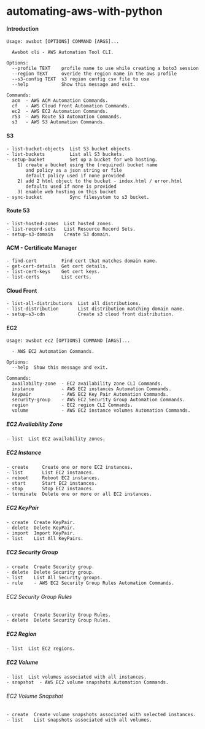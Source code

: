 # automating-aws-with-python

#### Introduction
```
Usage: awsbot [OPTIONS] COMMAND [ARGS]...

  Awsbot cli - AWS Automation Tool CLI.

Options:
  --profile TEXT    profile name to use while creating a boto3 session
  --region TEXT     overide the region name in the aws profile
  --s3-config TEXT  s3 region config csv file to use
  --help            Show this message and exit.

Commands:
  acm  - AWS ACM Automation Commands.
  cf   - AWS Cloud Front Automation Commands.
  ec2  - AWS EC2 Automation Commands.
  r53  - AWS Route 53 Automation Commands.
  s3   - AWS S3 Automation Commands.
```
#### S3

    - list-bucket-objects  List S3 bucket objects
    - list-buckets         List all S3 buckets.
    - setup-bucket         Set up a bucket for web hosting.
        1) create a bucket using the (required) bucket name
           and policy as a json string or file 
           default policy used if none provided
        2) add 2 html object to the bucket - index.html / error.html
           defaults used if none is provided
        3) enable web hosting on this bucket
    - sync-bucket          Sync filesystem to s3 bucket.

#### Route 53

    - list-hosted-zones  List hosted zones.
    - list-record-sets   List Resource Record Sets.
    - setup-s3-domain    Create S3 domain.

#### ACM - Certificate Manager 

    - find-cert         Find cert that matches domain name.
    - get-cert-details  Get cert details.
    - list-cert-keys    Get cert keys.
    - list-certs        List certs.

#### Cloud Front

    - list-all-distributions  List all distributions.
    - list-distribution       List distribution matching domain name.
    - setup-s3-cdn            Create s3 cloud front distribution.

#### EC2
```
Usage: awsbot ec2 [OPTIONS] COMMAND [ARGS]...

  - AWS EC2 Automation Commands.

Options:
  --help  Show this message and exit.

Commands:
  availabilty-zone  - EC2 availability zone CLI Commands.
  instance          - AWS EC2 instances Automation Commands.
  keypair           - AWS EC2 Key Pair Automation Commands.
  security-group    - AWS EC2 Security Group Automation Commands.
  region            - EC2 region CLI Commands.
  volume            - AWS EC2 instance volumes Automation Commands.
```

##### EC2 Availability Zone

    - list  List EC2 availability zones.

##### EC2 Instance 
    
    - create     Create one or more EC2 instances.
    - list       List EC2 instances.
    - reboot     Reboot EC2 instances.
    - start      Start EC2 instances.
    - stop       Stop EC2 instances.
    - terminate  Delete one or more or all EC2 instances.

##### EC2 KeyPair

    - create  Create KeyPair.
    - delete  Delete KeyPair.
    - import  Import KeyPair.
    - list    List All KeyPairs.

##### EC2 Security Group

    - create  Create Security group.
    - delete  Delete Security group. 
    - list    List All Security groups.
    - rule    - AWS EC2 Security Group Rules Automation Commands.

###### EC2 Security Group Rules

    - create  Create Security Group Rules.
    - delete  Delete Security Group Rules.

##### EC2 Region

    - list  List EC2 regions.

##### EC2 Volume

    - list  List volumes associated with all instances.
    - snapshot  - AWS EC2 volume snapshots Automation Commands.

###### EC2 Volume Snapshot
    - create  Create volume snapshots associated with selected instances.  
    - list    List snapshots associated with all volumes.
